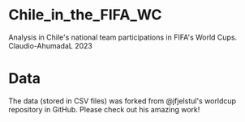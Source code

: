 # Chile_in_the_FIFA_WC
 Analysis in Chile's national team participations in FIFA's World Cups.
 Claudio-AhumadaL 2023


# Data

The data (stored in CSV files) was forked from @jfjelstul's worldcup repository in GitHub. Please check out his amazing work!
